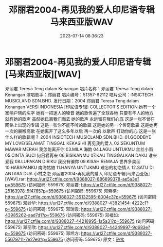 ﻿---
title: 邓丽君2004-再见我的爱人印尼语专辑马来西亚版WAV
date: 2023-07-14 08:36:23
categories: WAV车载音乐、镜像
tags: 华语中文
---
# 邓丽君2004-再见我的爱人印尼语专辑[马来西亚版][WAV]

邓丽君 Teresa Teng dalam Kenangan
唱片名称：邓丽君 Teresa Teng dalam Kenangan
演唱歌手：邓丽君
唱片编号：51357-62112
唱片公司：INSICTECH MUSICLAND SDN.BHD.
发行日期：2004
邓丽君 Teresa Teng dalam Kenangan
VERSI INDONESIA [印尼语专辑]
COLLECTOR'S EDITION
她有一个家喻户晓的名字
她有一把迷人的嗓音
她的歌传遍了全球各地
只要有华人的地方
就有她的歌声
虽然她已离我们而去
她的歌声
永远留在我们心底
这是一张不曾在网络上出现的专辑
这是一张你不能不听的歌辑
这是她的另一个传奇歌辑
这是她再一次的展喉高歌
在她离开了这么多年以后
再一次的
以歌声
打动你的心
这是一张什么样的歌辑呢？
2004 INSICTECH MUSICLAND SDN.BHD.
01.GOODBYE MY LOVE(SELAMAT TINGGAL KEKASIH) 再见我的爱人
02.SEKUNTUM MAWAR MERAH 我怎能离开你
03.MILA 海韵
04.LAGU UNTUKMU 丝丝小雨
05.CINTA SUCI 何日君再来
06.BISIKANMU
07.KAU TINGGALKAN DAKU 谁来爱我
08.LUPAKAN DIRIKU 我没有骗你
09.KISAH REMAJA 世界多美丽
10.HARAPANKU 南海姑娘
11.HANYA UNTUKMU 难忘的初恋情人
12.SATU DI ANTARA DUA 小村之恋
邓丽君2004-再见我的爱人 印尼语专辑[马来西亚版][WAV].rar: https://url27.ctfile.com/f/9388027-886899378-ae5a3e?p=559675
(访问密码: 559675)
邓丽君: https://url27.ctfile.com/d/9388027-25163978-5f4765?p=559675
(访问密码: 559675)
邓紫棋: https://url27.ctfile.com/d/9388027-35132595-8004c3?p=559675
(访问密码: 559675)
邓妙华: https://url27.ctfile.com/d/9388027-43821454-4222c1?p=559675
(访问密码: 559675)
邓瑞霞: https://url27.ctfile.com/d/9388027-43985262-aad7d1?p=559675
(访问密码: 559675)
邓福如: https://url27.ctfile.com/d/9388027-44218995-1a5a31?p=559675
(访问密码: 559675)
邓丽欣: https://url27.ctfile.com/d/9388027-44249997-9d683e?p=559675
(访问密码: 559675)
邓旭方: https://url27.ctfile.com/d/9388027-55679711-7e27e0?p=559675
(访问密码: 559675)
原文：[链接](https://blog.sina.com.cn/s/blog_1647c7e76010312p6.html)
